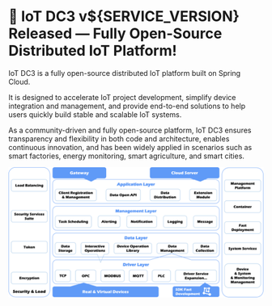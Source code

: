 # 🚀 IoT DC3 v${SERVICE_VERSION} Released — Fully Open-Source Distributed IoT Platform!

IoT DC3 is a fully open-source distributed IoT platform built on Spring Cloud.

It is designed to accelerate IoT project development, simplify device integration and management, and provide end-to-end solutions to help users quickly build stable and scalable
IoT systems.

As a community-driven and fully open-source platform, IoT DC3 ensures transparency and flexibility in both code and architecture, enables continuous innovation, and has been widely
applied in scenarios such as smart factories, energy monitoring, smart agriculture, and smart cities.

![iot-dc3-architecture](dc3/images/architecture-en.png)
